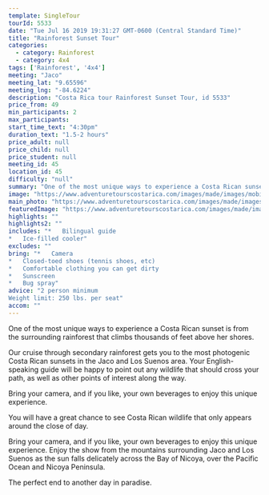 ```yaml
---
template: SingleTour
tourId: 5533
date: "Tue Jul 16 2019 19:31:27 GMT-0600 (Central Standard Time)"
title: "Rainforest Sunset Tour"
categories: 
  - category: Rainforest
  - category: 4x4
tags: ['Rainforest', '4x4']
meeting: "Jaco"
meeting_lat: "9.65596"
meeting_lng: "-84.6224"
description: "Costa Rica tour Rainforest Sunset Tour, id 5533"
price_from: 49
min_participants: 2
max_participants: 
start_time_text: "4:30pm"
duration_text: "1.5-2 hours"
price_adult: null
price_child: null
price_student: null
meeting_id: 45
location_id: 45
difficulty: "null"
summary: "One of the most unique ways to experience a Costa Rican sunset is from the surrounding rainforest that climbs thousands of feet above her shores…"
image: "https://www.adventuretourscostarica.com/images/made/images/mobile/Jaco-Rainforest-Sunset-tours_350_250_c1.jpg"
main_photo: "https://www.adventuretourscostarica.com/images/made/images/mobile/Jaco-Rainforest-Sunset-tours_350_250_c1.jpg"
featuredImage: "https://www.adventuretourscostarica.com/images/made/images/mobile/Jaco-Rainforest-Sunset-tours_350_250_c1.jpg"
highlights: ""
highlights2: ""
includes: "*   Bilingual guide
*   Ice-filled cooler"
excludes: ""
bring: "*   Camera
*   Closed-toed shoes (tennis shoes, etc)
*   Comfortable clothing you can get dirty
*   Sunscreen
*   Bug spray"
advice: "2 person minimum  
Weight limit: 250 lbs. per seat"
accom: ""
---
```

One of the most unique ways to experience a Costa Rican sunset is from the surrounding rainforest that climbs thousands of feet above her shores.

Our cruise through secondary rainforest gets you to the most photogenic Costa Rican sunsets in the Jaco and Los Suenos area. Your English-speaking guide will be happy to point out any wildlife that should cross your path, as well as other points of interest along the way.

Bring your camera, and if you like, your own beverages to enjoy this unique experience.

You will have a great chance to see Costa Rican wildlife that only appears around the close of day.

Bring your camera, and if you like, your own beverages to enjoy this unique experience. Enjoy the show from the mountains surrounding Jaco and Los Suenos as the sun falls delicately across the Bay of Nicoya, over the Pacific Ocean and Nicoya Peninsula.

The perfect end to another day in paradise.